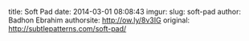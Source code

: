 title: Soft Pad
date: 2014-03-01 08:08:43
imgur: 
slug: soft-pad
author: Badhon Ebrahim
authorsite: http://ow.ly/8v3IG
original: http://subtlepatterns.com/soft-pad/
